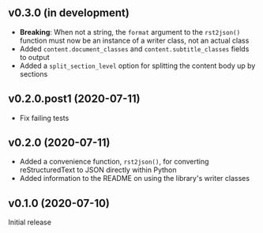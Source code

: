 v0.3.0 (in development)
-----------------------
- **Breaking**: When not a string, the ``format`` argument to the
  ``rst2json()`` function must now be an instance of a writer class, not an
  actual class
- Added ``content.document_classes`` and ``content.subtitle_classes`` fields to
  output
- Added a ``split_section_level`` option for splitting the content body up by
  sections

v0.2.0.post1 (2020-07-11)
-------------------------
- Fix failing tests

v0.2.0 (2020-07-11)
-------------------
- Added a convenience function, ``rst2json()``, for converting reStructuredText
  to JSON directly within Python
- Added information to the README on using the library's writer classes

v0.1.0 (2020-07-10)
-------------------
Initial release
